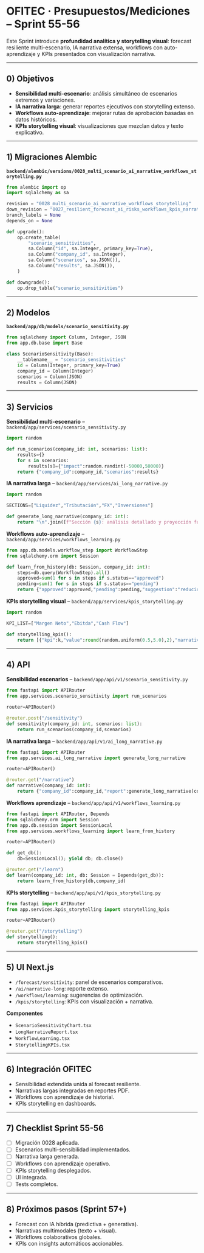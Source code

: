 # OFITEC · Presupuestos/Mediciones – Sprint 55-56

Este Sprint introduce **profundidad analítica y storytelling visual**: forecast resiliente multi-escenario, IA narrativa extensa, workflows con auto-aprendizaje y KPIs presentados con visualización narrativa.

---

## 0) Objetivos
- **Sensibilidad multi-escenario**: análisis simultáneo de escenarios extremos y variaciones.
- **IA narrativa larga**: generar reportes ejecutivos con storytelling extenso.
- **Workflows auto-aprendizaje**: mejorar rutas de aprobación basadas en datos históricos.
- **KPIs storytelling visual**: visualizaciones que mezclan datos y texto explicativo.

---

## 1) Migraciones Alembic
**`backend/alembic/versions/0028_multi_scenario_ai_narrative_workflows_storytelling.py`**
```python
from alembic import op
import sqlalchemy as sa

revision = "0028_multi_scenario_ai_narrative_workflows_storytelling"
down_revision = "0027_resilient_forecast_ai_risks_workflows_kpis_narrative"
branch_labels = None
depends_on = None

def upgrade():
    op.create_table(
        "scenario_sensitivities",
        sa.Column("id", sa.Integer, primary_key=True),
        sa.Column("company_id", sa.Integer),
        sa.Column("scenarios", sa.JSON()),
        sa.Column("results", sa.JSON()),
    )

def downgrade():
    op.drop_table("scenario_sensitivities")
```

---

## 2) Modelos
**`backend/app/db/models/scenario_sensitivity.py`**
```python
from sqlalchemy import Column, Integer, JSON
from app.db.base import Base

class ScenarioSensitivity(Base):
    __tablename__ = "scenario_sensitivities"
    id = Column(Integer, primary_key=True)
    company_id = Column(Integer)
    scenarios = Column(JSON)
    results = Column(JSON)
```

---

## 3) Servicios
**Sensibilidad multi-escenario** – `backend/app/services/scenario_sensitivity.py`
```python
import random

def run_scenarios(company_id: int, scenarios: list):
    results={}
    for s in scenarios:
        results[s]={"impact":random.randint(-50000,50000)}
    return {"company_id":company_id,"scenarios":results}
```

**IA narrativa larga** – `backend/app/services/ai_long_narrative.py`
```python
import random

SECTIONS=["Liquidez","Tributación","FX","Inversiones"]

def generate_long_narrative(company_id: int):
    return "\n".join([f"Sección {s}: análisis detallado y proyección futura." for s in SECTIONS])
```

**Workflows auto-aprendizaje** – `backend/app/services/workflows_learning.py`
```python
from app.db.models.workflow_step import WorkflowStep
from sqlalchemy.orm import Session

def learn_from_history(db: Session, company_id: int):
    steps=db.query(WorkflowStep).all()
    approved=sum(1 for s in steps if s.status=="approved")
    pending=sum(1 for s in steps if s.status=="pending")
    return {"approved":approved,"pending":pending,"suggestion":"reducir pasos" if approved>pending else "mantener"}
```

**KPIs storytelling visual** – `backend/app/services/kpis_storytelling.py`
```python
import random

KPI_LIST=["Margen Neto","Ebitda","Cash Flow"]

def storytelling_kpis():
    return [{"kpi":k,"value":round(random.uniform(0.5,5.0),2),"narrative":f"El indicador {k} muestra tendencia positiva."} for k in KPI_LIST]
```

---

## 4) API
**Sensibilidad escenarios** – `backend/app/api/v1/scenario_sensitivity.py`
```python
from fastapi import APIRouter
from app.services.scenario_sensitivity import run_scenarios

router=APIRouter()

@router.post("/sensitivity")
def sensitivity(company_id: int, scenarios: list):
    return run_scenarios(company_id,scenarios)
```

**IA narrativa larga** – `backend/app/api/v1/ai_long_narrative.py`
```python
from fastapi import APIRouter
from app.services.ai_long_narrative import generate_long_narrative

router=APIRouter()

@router.get("/narrative")
def narrative(company_id: int):
    return {"company_id":company_id,"report":generate_long_narrative(company_id)}
```

**Workflows aprendizaje** – `backend/app/api/v1/workflows_learning.py`
```python
from fastapi import APIRouter, Depends
from sqlalchemy.orm import Session
from app.db.session import SessionLocal
from app.services.workflows_learning import learn_from_history

router=APIRouter()

def get_db():
    db=SessionLocal(); yield db; db.close()

@router.get("/learn")
def learn(company_id: int, db: Session = Depends(get_db)):
    return learn_from_history(db,company_id)
```

**KPIs storytelling** – `backend/app/api/v1/kpis_storytelling.py`
```python
from fastapi import APIRouter
from app.services.kpis_storytelling import storytelling_kpis

router=APIRouter()

@router.get("/storytelling")
def storytelling():
    return storytelling_kpis()
```

---

## 5) UI Next.js
- `/forecast/sensitivity`: panel de escenarios comparativos.
- `/ai/narrative-long`: reporte extenso.
- `/workflows/learning`: sugerencias de optimización.
- `/kpis/storytelling`: KPIs con visualización + narrativa.

**Componentes**
- `ScenarioSensitivityChart.tsx`
- `LongNarrativeReport.tsx`
- `WorkflowLearning.tsx`
- `StorytellingKPIs.tsx`

---

## 6) Integración OFITEC
- Sensibilidad extendida unida al forecast resiliente.
- Narrativas largas integradas en reportes PDF.
- Workflows con aprendizaje de historial.
- KPIs storytelling en dashboards.

---

## 7) Checklist Sprint 55-56
- [ ] Migración 0028 aplicada.
- [ ] Escenarios multi-sensibilidad implementados.
- [ ] Narrativa larga generada.
- [ ] Workflows con aprendizaje operativo.
- [ ] KPIs storytelling desplegados.
- [ ] UI integrada.
- [ ] Tests completos.

---

## 8) Próximos pasos (Sprint 57+)
- Forecast con IA híbrida (predictiva + generativa).
- Narrativas multimodales (texto + visual).
- Workflows colaborativos globales.
- KPIs con insights automáticos accionables.

